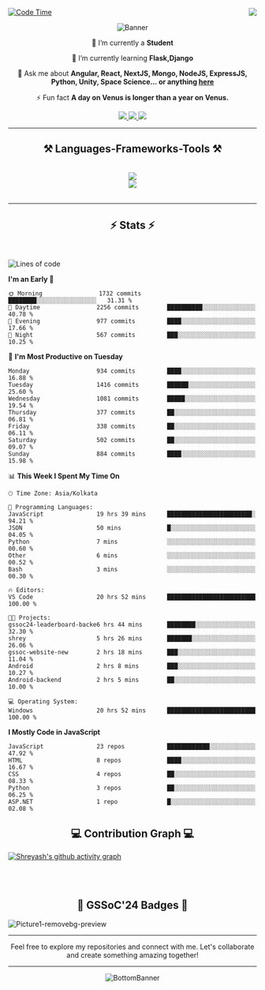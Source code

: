 <div>
 
<img align="right" src="https://visitor-badge.laobi.icu/badge?page_id=shreyash3087.shreyash3087" />

 [![Code Time](https://wakatime.com/badge/user/cd5f70df-e644-46f4-a03b-e1ce78615131.svg)](https://wakatime.com/@cd5f70df-e644-46f4-a03b-e1ce78615131)
 
</div>


<div align="center">
 
![Banner](https://github.com/user-attachments/assets/fe33d289-b057-4d85-ad76-3103802aa9e1)

</div>


<div align="center">
 
 🔭 I’m currently a **Student** 
 
 🌱 I’m currently learning **Flask,Django**

💬 Ask me about **Angular, React, NextJS, Mongo, NodeJS, ExpressJS, Python, Unity, Space Science... or anything [here](https://github.com/shreyash3087/shreyash3087/issues)**

⚡ Fun fact **A day on Venus is longer than a year on Venus.**

</div>
 
<div align="center"> 
  <a href="mailto:shreyash3087@gmail.com">
    <img src="https://img.shields.io/badge/Gmail-333333?style=for-the-badge&logo=gmail&logoColor=red" />
  </a>
  <a href="https://www.linkedin.com/in/shreyash-srivastava-1a1161280" target="_blank">
    <img src="https://img.shields.io/badge/LinkedIn-0077B5?style=for-the-badge&logo=linkedin&logoColor=white" target="_blank" />
  </a>
  <a href="https://github.com/shreyash3087" target="_blank">
     <img src="https://img.shields.io/badge/Github-FF5722?style=for-the-badge&logo=github&logoColor=white" target="_blank" />
  </a>
</div>
<hr/>
 
<h2 align="center">⚒️ Languages-Frameworks-Tools ⚒️</h2>
<br/>
<div align="center">
    <img src="https://skillicons.dev/icons?i=react,bootstrap,html,css,vscode,github,figma,cpp,vercel,netlify" /><br>
    <img src="https://skillicons.dev/icons?i=tailwind,git,nodejs,python,javascript,typescript,express,firebase,mongodb,nextjs,unity,azure,blender" /><br>
</div>

<br/>
<hr/>

<h2 align="center">⚡ Stats ⚡</h2>

<br>
<div>
 
 
<!--START_SECTION:waka-->
![Lines of code](https://img.shields.io/badge/From%20Hello%20World%20I%27ve%20Written-1.5%20million%20lines%20of%20code-blue)

**I'm an Early 🐤** 

```text
🌞 Morning                1732 commits        ████████░░░░░░░░░░░░░░░░░   31.31 % 
🌆 Daytime                2256 commits        ██████████░░░░░░░░░░░░░░░   40.78 % 
🌃 Evening                977 commits         ████░░░░░░░░░░░░░░░░░░░░░   17.66 % 
🌙 Night                  567 commits         ███░░░░░░░░░░░░░░░░░░░░░░   10.25 % 
```
📅 **I'm Most Productive on Tuesday** 

```text
Monday                   934 commits         ████░░░░░░░░░░░░░░░░░░░░░   16.88 % 
Tuesday                  1416 commits        ██████░░░░░░░░░░░░░░░░░░░   25.60 % 
Wednesday                1081 commits        █████░░░░░░░░░░░░░░░░░░░░   19.54 % 
Thursday                 377 commits         ██░░░░░░░░░░░░░░░░░░░░░░░   06.81 % 
Friday                   338 commits         ██░░░░░░░░░░░░░░░░░░░░░░░   06.11 % 
Saturday                 502 commits         ██░░░░░░░░░░░░░░░░░░░░░░░   09.07 % 
Sunday                   884 commits         ████░░░░░░░░░░░░░░░░░░░░░   15.98 % 
```


📊 **This Week I Spent My Time On** 

```text
🕑︎ Time Zone: Asia/Kolkata

💬 Programming Languages: 
JavaScript               19 hrs 39 mins      ████████████████████████░   94.21 % 
JSON                     50 mins             █░░░░░░░░░░░░░░░░░░░░░░░░   04.05 % 
Python                   7 mins              ░░░░░░░░░░░░░░░░░░░░░░░░░   00.60 % 
Other                    6 mins              ░░░░░░░░░░░░░░░░░░░░░░░░░   00.52 % 
Bash                     3 mins              ░░░░░░░░░░░░░░░░░░░░░░░░░   00.30 % 

🔥 Editors: 
VS Code                  20 hrs 52 mins      █████████████████████████   100.00 % 

🐱‍💻 Projects: 
gssoc24-leaderboard-backe6 hrs 44 mins       ████████░░░░░░░░░░░░░░░░░   32.30 % 
shrey                    5 hrs 26 mins       ███████░░░░░░░░░░░░░░░░░░   26.06 % 
gssoc-website-new        2 hrs 18 mins       ███░░░░░░░░░░░░░░░░░░░░░░   11.04 % 
Android                  2 hrs 8 mins        ███░░░░░░░░░░░░░░░░░░░░░░   10.27 % 
Android-backend          2 hrs 5 mins        ██░░░░░░░░░░░░░░░░░░░░░░░   10.00 % 

💻 Operating System: 
Windows                  20 hrs 52 mins      █████████████████████████   100.00 % 
```

**I Mostly Code in JavaScript** 

```text
JavaScript               23 repos            ████████████░░░░░░░░░░░░░   47.92 % 
HTML                     8 repos             ████░░░░░░░░░░░░░░░░░░░░░   16.67 % 
CSS                      4 repos             ██░░░░░░░░░░░░░░░░░░░░░░░   08.33 % 
Python                   3 repos             ██░░░░░░░░░░░░░░░░░░░░░░░   06.25 % 
ASP.NET                  1 repo              █░░░░░░░░░░░░░░░░░░░░░░░░   02.08 % 
```




<!--END_SECTION:waka-->

</div>

<div>
  <div align="center" ><h2 align="center">💻 Contribution Graph 💻</h2></div>
 
  [![Shreyash's github activity graph](https://github-readme-activity-graph.vercel.app/graph?username=shreyash3087&hide_border=true&theme=github)](https://github.com/ashutosh00710/github-readme-activity-graph)
 
</div>

<br/><br/>

<h2 align="center">🔰 GSSoC'24 Badges 🔰</h2>

![Picture1-removebg-preview](https://github.com/user-attachments/assets/4ece96a5-043a-44df-b51b-40738d3603ff)

<div align="center"> 
  <hr/>
  Feel free to explore my repositories and connect with me. Let's collaborate and create something amazing together!
  <hr/>
</div>

<div align="center">
 
![BottomBanner](https://github.com/user-attachments/assets/7afe064f-9b9f-401d-bec1-35c8625bb3dc)

</div>

